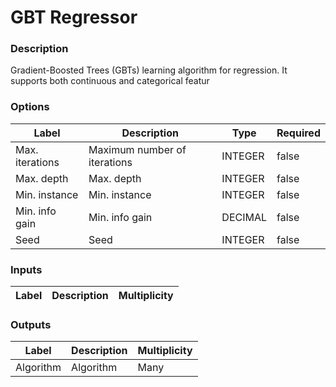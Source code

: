 # GBT Regressor
###  Description
Gradient-Boosted Trees (GBTs) learning algorithm for regression. It supports both continuous and categorical featur
###  Options
| Label | Description | Type | Required |
|---|---|---|---|
| Max. iterations | Maximum number of iterations | INTEGER | false |
| Max. depth | Max. depth | INTEGER | false |
| Min. instance | Min. instance | INTEGER | false |
| Min. info gain | Min. info gain | DECIMAL | false |
| Seed | Seed | INTEGER | false |
###  Inputs
| Label | Description | Multiplicity |
|---|---|---|
###  Outputs
| Label | Description | Multiplicity |
|---|---|---|
| Algorithm | Algorithm | Many |
